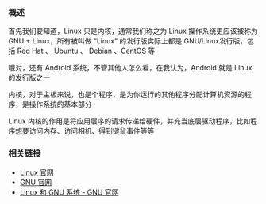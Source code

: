 

### 概述

首先我们要知道，Linux 只是内核，通常我们称之为 Linux 操作系统更应该被称为 GNU + Linux，所有被叫做 “Linux” 的发行版实际上都是 GNU/Linux发行版，包括 Red Hat 、 Ubuntu 、 Debian 、CentOS 等

哦对，还有 Android 系统，不管其他人怎么看，在我认为，Android 就是 Linux 的发行版之一

内核，对于主板来说，也是个程序，是为你运行的其他程序分配计算机资源的程序，是操作系统的基本部分

Linux 内核的作用是将应用层序的请求传递给硬件，并充当底层驱动程序，比如程序想要访问内存、访问相机、得到键鼠事件等等

### 相关链接

- [Linux 官网](https://www.linux.org/)
- [GNU 官网](https://www.gnu.org/)
- [Linux 和 GNU 系统 - GNU 官网](https://www.gnu.org/gnu/linux-and-gnu.html)